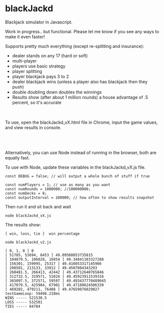 # blackJackd

Blackjack simulator in Javascript.

Work in progress.. but functional. Please let me know if you see any ways to make it even faster!

Supports pretty much everything (except re-splitting and insurance):
* dealer stands on any 17 (hard or soft)
* multi-player
* players use basic strategy
* player splitting
* player blackjack pays 3 to 2
* dealer blackjack wins (unless a player also has blackjack then they push)
* double doubling down doubles the winnings
* Results show (after about 1 million rounds) a house advantage of .5 percent, so it's accurate

<br><br>
To use, open the blackJackd_vX.html file in Chrome, input the game values, and view results in console.   

<br><br><br>
Alternatively, you can use Node instead of running in the browser, both are equally fast.

To use with Node, update these variables in the blackJackd_vX.js file.

```
const DEBUG = false; // will output a whole bunch of stuff if true

const numPlayers = 1; // use as many as you want
const numRounds = 1000000; //100000000;
const numDecks = 8;
const outputInterval = 100000; // how often to show results snapshot
```




Then run it and sit back and wait
```
node blackJackd_vX.js
```


The results show:
```
[ win, loss, tie ]  win percentage
```


```
node blackJackd_v2.js

[ 0, 1, 0 ] 0
[ 51785, 53694, 8453 ] 49.09508053735815
[ 104079.5, 106828, 16854 ] 49.34841103327288
[ 156301, 159995, 25317 ] 49.416053317145966
[ 208501, 213133, 33912 ] 49.4507084343293
[ 260481.5, 266413, 42442 ] 49.43712640765846
[ 312732.5, 319571, 51024 ] 49.45923911539316
[ 365097.5, 372571, 59597 ] 49.493437770489045
[ 417079.5, 425984, 67901 ] 49.47189624506339
[ 469282, 479211, 76408 ] 49.47659076029027
testGameLoop: 59498.218ms
WINS ----- 521530.5
LOSS ----- 532501
TIES ----- 84784
```
